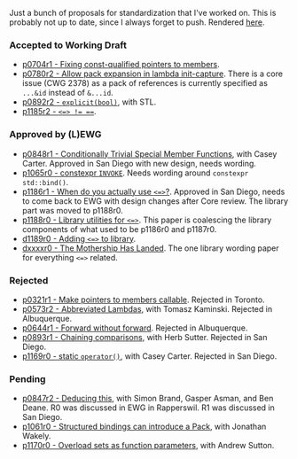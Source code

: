 Just a bunch of proposals for standardization that I've worked on. This is probably not up to date, since I always forget to push. Rendered [here](https://brevzin.github.io/cpp_proposals).

### Accepted to Working Draft

- [p0704r1 - Fixing const-qualified pointers to members](0704_const_qual_pmfs/p0704r1.html).
- [p0780r2 - Allow pack expansion in lambda init-capture](0780_lambda_pack_capture/p0780r2.html). There is a core issue (CWG 2378) as a pack of references is currently specified as `...&id` instead of `&...id`.
- [p0892r2 - `explicit(bool)`](0892_explicit_bool/p0892r2.html), with STL. 
- [p1185r2 - `<=> != ==`](118x_spaceship/p1185r2.html).

### Approved by (L)EWG

- [p0848r1 - Conditionally Trivial Special Member Functions](0848_special_members/p0848r1.html), with Casey Carter. Approved in San Diego with new design, needs wording.
- [p1065r0 - constexpr `INVOKE`](1065_constexpr_invoke/p1065r0.html). Needs wording around `constexpr std::bind()`.
- [p1186r1 - When do you actually use `<=>`?](118x_spaceship/p1186r1.html). Approved in San Diego, needs to come back to EWG with design changes after Core review. The library part was moved to p1188r0.
- [p1188r0 - Library utilities for `<=>`](118x_spaceship/p1188r0.html). This paper is coalescing the library components of what used to be p1186r0 and p1187r0.
- [d1189r0 - Adding `<=>` to library](118x_spaceship/d1189r0.html).
- [dxxxxr0 - The Mothership Has Landed](118x_spaceship/dxxxxr0.html). The one library wording paper for everything `<=>` related.

### Rejected

- [p0321r1 - Make pointers to members callable](0312_pointers_to_members/p0312r1.html). Rejected in Toronto.
- [p0573r2 - Abbreviated Lambdas](0573_abbrev_lambdas/p0573r2.html), with Tomasz Kaminski. Rejected in Albuquerque.
- [p0644r1 - Forward without forward](0644_fwd/p0644r1.html). Rejected in Albuquerque.
- [p0893r1 - Chaining comparisons](0893_chain_comparisons/p0893r1.html), with Herb Sutter. Rejected in San Diego.
- [p1169r0 - static `operator()`](1169_static_call/p1169r0.html), with Casey Carter. Rejected in San Diego.

### Pending

- [p0847r2 - Deducing this](0847_deducing_this/p0847r2.html), with Simon Brand, Gasper Asman, and Ben Deane. R0 was discussed in EWG in Rapperswil. R1 was discussed in San Diego. 
- [p1061r0 - Structured bindings can introduce a Pack](1061_sb_pack/p1061r0.html), with Jonathan Wakely.
- [p1170r0 - Overload sets as function parameters](1170_overload_sets/p1170r0.html), with Andrew Sutton.
